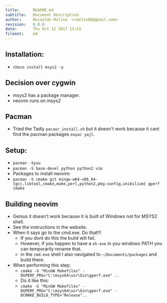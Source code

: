 ```yaml
---
title:	    README.md
subtitle:   Document Description
author:		Reinaldo Molina  <rmolin88@gmail.com>
revision:	0.0.0
date:       Thu Oct 12 2017 13:53
fileext:    md
---
```


## Installation:
- `choco install msys2 -y`

## Decision over cygwin
- msys2 has a package manager.
- neovim runs on msys2

## Pacman
- Tried the Tadly `pacaur_install.sh` but it doesn't work because it cant find the pacman packages
`expac yajl`. 

## Setup:
- `pacman -Syuu`
- `pacman -S base-devel python python2 vim`
- Packages to install neovim:
- `pacman -S cmake git mingw-w64-x86_64-{gcc,libtool,cmake,make,perl,python2,pkg-config,unibilium} gperf cmake`

## Building neovim
- Genius it doesn't work because it is built of Windows not for MSYS2 shell.
- See the instructions in the website.
- When it says go to the cmd.exe. Do that!!!
	- If you dont do this the build will fail.
	- However, if you happen to have a `sh.exe` in you windows PATH you can temporarily rename that.
	- in the `cmd.exe` shell I also navigated to `~/Documents/packages` and build there.
- When performing this step:
	- `cmake -G "MinGW Makefiles" -DGPERF_PRG="C:\msys64\usr\bin\gperf.exe" ..`
	- Do it like this:
	- `cmake -G "MinGW Makefiles" -DGPERF_PRG="C:\msys64\usr\bin\gperf.exe" -DCMAKE_BUILD_TYPE="Release"..`

